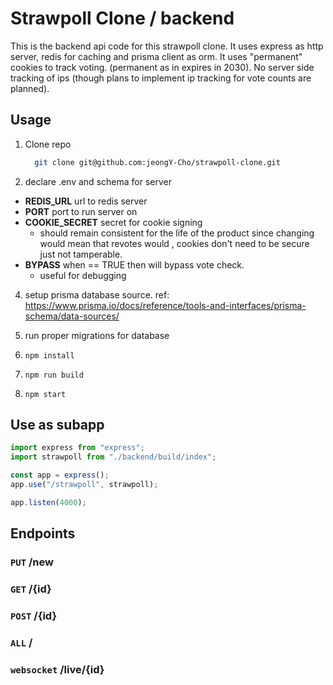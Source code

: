 # Strawpoll Clone / backend

This is the backend api code for this strawpoll clone. It uses express as http server, redis for caching and prisma client as orm. It uses "permanent" cookies to track voting. (permanent as in expires in 2030). No server side tracking of ips (though plans to implement ip tracking for vote counts are planned).

## Usage

1. Clone repo

   ```bash
     git clone git@github.com:jeongY-Cho/strawpoll-clone.git
   ```

2. declare .env and schema for server

- **REDIS_URL** url to redis server
- **PORT** port to run server on
- **COOKIE_SECRET** secret for cookie signing
  - should remain consistent for the life of the product since changing would mean that revotes would , cookies don't need to be secure just not tamperable.
- **BYPASS** when == TRUE then will bypass vote check.
  - useful for debugging

4. setup prisma database source. ref: https://www.prisma.io/docs/reference/tools-and-interfaces/prisma-schema/data-sources/

5. run proper migrations for database

6. `npm install`

7. `npm run build`

8. `npm start`

## Use as subapp

```typescript
import express from "express";
import strawpoll from "./backend/build/index";

const app = express();
app.use("/strawpoll", strawpoll);

app.listen(4000);
```

## Endpoints

### `PUT` /new

### `GET` /{id}

### `POST` /{id}

### `ALL` /

### `websocket` /live/{id}
